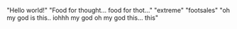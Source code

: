 "Hello world!"
"Food for thought... food for thot..."
"extreme"
"footsales"
"oh my god is this.. iohhh my god oh my god this... this"